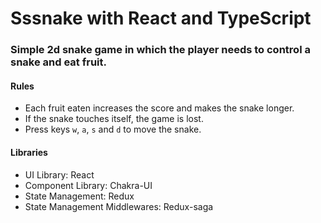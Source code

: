 # Sssnake with React and TypeScript
### Simple 2d snake game in which the player needs to control a snake and eat fruit.
#### Rules
- Each fruit eaten increases the score and makes the snake longer.
- If the snake touches itself, the game is lost.
- Press keys `w`, `a`, `s` and `d` to move the snake.

#### Libraries

- UI Library: React
- Component Library: Chakra-UI
- State Management: Redux
- State Management Middlewares: Redux-saga
